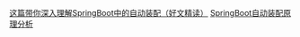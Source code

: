[这篇带你深入理解SpringBoot中的自动装配（好文精读）](https://mp.weixin.qq.com/s/ibJX_vnyaNZXvX9vIQXg6Q)
[SpringBoot自动装配原理分析](https://mp.weixin.qq.com/s/4WSe2mzN0yFiyAuD5HDWcA)